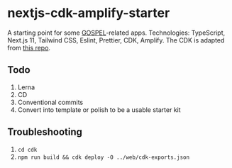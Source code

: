 # nextjs-cdk-amplify-starter
A starting point for some [GOSPEL](https://www.getrevue.co/profile/lzrs/issues/introducing-gospel-global-open-source-permissionless-enterprise-league-676392)-related apps. Technologies: TypeScript, Next.js 11, Tailwind CSS, Eslint, Prettier, CDK, Amplify. The CDK is adapted from [this repo](https://github.com/dabit3/next.js-cdk-amplify-workshop).

## Todo
1. Lerna
2. CD
3. Conventional commits
4. Convert into template or polish to be a usable starter kit

## Troubleshooting
1. `cd cdk`
2. `npm run build && cdk deploy -O ../web/cdk-exports.json`
